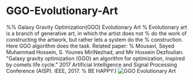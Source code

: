 # GGO-Evolutionary-Art
%% Galaxy Gravity Optimization(GGO) Evolutionary Art
% Evolutionary art is a branch of generative art, in which the artist does not
% do the work of constructing the artwork, but rather lets a system do the 
% construction. Here GGO algorithm does the task. Related paper:
% Mousavi, Seyed Muhammad Hossein, S. Younes MiriNezhad, and Mir Hossein Dezfoulian. "Galaxy gravity optimization (GGO) an algorithm for optimization, inspired by comets life cycle." 2017 Artificial Intelligence and Signal Processing Conference (AISP). IEEE, 2017.
% BE HAPPY:)
![GGO Evolutionary Art](https://user-images.githubusercontent.com/11339420/150675932-2ee0257c-b01c-4481-b4dd-96fd26a57bf5.jpg)

